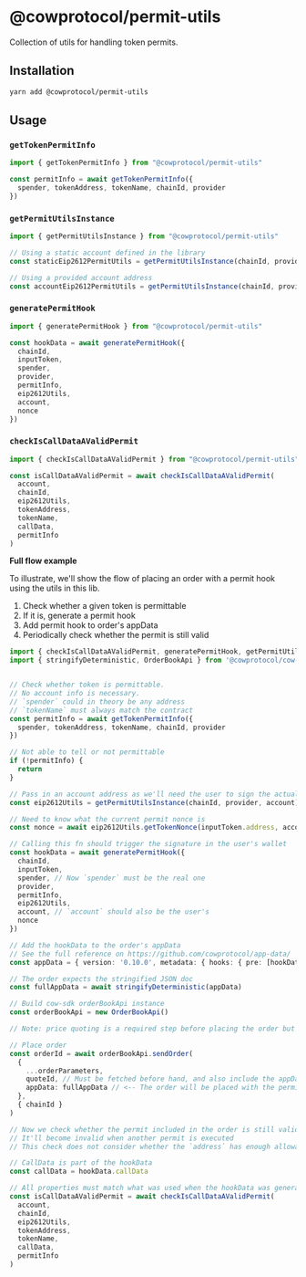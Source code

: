# @cowprotocol/permit-utils

Collection of utils for handling token permits.

## Installation

```bash
yarn add @cowprotocol/permit-utils
```

## Usage

### `getTokenPermitInfo`

```typescript
import { getTokenPermitInfo } from "@cowprotocol/permit-utils"

const permitInfo = await getTokenPermitInfo({
  spender, tokenAddress, tokenName, chainId, provider
})
```

### `getPermitUtilsInstance`

```typescript
import { getPermitUtilsInstance } from "@cowprotocol/permit-utils"

// Using a static account defined in the library
const staticEip2612PermitUtils = getPermitUtilsInstance(chainId, provider)

// Using a provided account address
const accountEip2612PermitUtils = getPermitUtilsInstance(chainId, provider, account)
```

### `generatePermitHook`

```typescript
import { generatePermitHook } from "@cowprotocol/permit-utils"

const hookData = await generatePermitHook({
  chainId,
  inputToken,
  spender,
  provider,
  permitInfo,
  eip2612Utils,
  account,
  nonce
})
```

### `checkIsCallDataAValidPermit`

```typescript
import { checkIsCallDataAValidPermit } from "@cowprotocol/permit-utils"

const isCallDataAValidPermit = await checkIsCallDataAValidPermit(
  account,
  chainId,
  eip2612Utils,
  tokenAddress,
  tokenName,
  callData,
  permitInfo
)
```

**Full flow example**

To illustrate, we'll show the flow of placing an order with a permit hook using the utils in this lib. 

1. Check whether a given token is permittable
2. If it is, generate a permit hook
3. Add permit hook to order's appData
4. Periodically check whether the permit is still valid

```typescript
import { checkIsCallDataAValidPermit, generatePermitHook, getPermitUtilsInstance, getTokenPermitInfo } from '@cowprotocol/permit-utils'
import { stringifyDeterministic, OrderBookApi } from '@cowprotocol/cow-sdk'


// Check whether token is permittable.
// No account info is necessary.
// `spender` could in theory be any address
// `tokenName` must always match the contract
const permitInfo = await getTokenPermitInfo({
  spender, tokenAddress, tokenName, chainId, provider
})

// Not able to tell or not permittable
if (!permitInfo) {
  return
}

// Pass in an account address as we'll need the user to sign the actual permit
const eip2612Utils = getPermitUtilsInstance(chainId, provider, account)

// Need to know what the current permit nonce is
const nonce = await eip2612Utils.getTokenNonce(inputToken.address, account)

// Calling this fn should trigger the signature in the user's wallet
const hookData = await generatePermitHook({
  chainId,
  inputToken,
  spender, // Now `spender` must be the real one
  provider,
  permitInfo,
  eip2612Utils,
  account, // `account` should also be the user's
  nonce
})

// Add the hookData to the order's appData
// See the full reference on https://github.com/cowprotocol/app-data/
const appData = { version: '0.10.0', metadata: { hooks: { pre: [hookData] } } }

// The order expects the stringified JSON doc
const fullAppData = await stringifyDeterministic(appData)

// Build cow-sdk orderBookApi instance
const orderBookApi = new OrderBookApi()

// Note: price quoting is a required step before placing the order but has been left out of this example for brevity

// Place order
const orderId = await orderBookApi.sendOrder(
  {
    ...orderParameters,
    quoteId, // Must be fetched before hand, and also include the appData in the params
    appData: fullAppData // <-- The order will be placed with the permit info
  },
  { chainId }
)

// Now we check whether the permit included in the order is still valid
// It'll become invalid when another permit is executed
// This check does not consider whether the `address` has enough allowance, it purelly checks the permit validity.

// CallData is part of the hookData
const callData = hookData.callData

// All properties must match what was used when the hookData was generated
const isCallDataAValidPermit = await checkIsCallDataAValidPermit(
  account,
  chainId,
  eip2612Utils,
  tokenAddress,
  tokenName,
  callData,
  permitInfo
)
```
